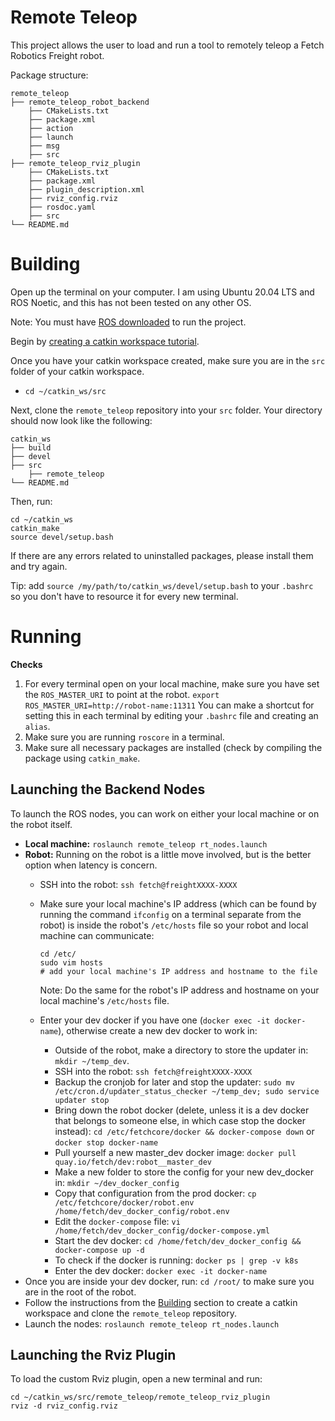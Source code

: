 # Remote Teleop

This project allows the user to load and run a tool to remotely teleop a Fetch Robotics Freight robot.

Package structure:
```
remote_teleop
├── remote_teleop_robot_backend
    ├── CMakeLists.txt
    ├── package.xml
    ├── action
    ├── launch
    ├── msg
    ├── src
├── remote_teleop_rviz_plugin
    ├── CMakeLists.txt
    ├── package.xml
    ├── plugin_description.xml
    ├── rviz_config.rviz
    ├── rosdoc.yaml
    ├── src
└── README.md
```

# Building

Open up the terminal on your computer. I am using Ubuntu 20.04 LTS and ROS Noetic, and this has not been tested on any other OS.

Note: You must have [ROS downloaded](http://wiki.ros.org/noetic/Installation/Ubuntu) to run the project.

Begin by [creating a catkin workspace tutorial](http://wiki.ros.org/catkin/Tutorials/create_a_workspace).

Once you have your catkin workspace created, make sure you are in the `src` folder of your catkin workspace.
   - `cd ~/catkin_ws/src`
   
Next, clone the `remote_teleop` repository into your `src` folder. Your directory should now look like the following:
```
catkin_ws
├── build
├── devel
├── src
    ├── remote_teleop
└── README.md
```
Then, run:
```
cd ~/catkin_ws
catkin_make
source devel/setup.bash
```
If there are any errors related to uninstalled packages, please install them and try again.

Tip: add `source /my/path/to/catkin_ws/devel/setup.bash` to your `.bashrc` so you don't have to resource it for every new terminal.

# Running
**Checks**
1. For every terminal open on your local machine, make sure you have set the `ROS_MASTER_URI` to point at the robot.
  `export ROS_MASTER_URI=http://robot-name:11311`
  You can make a shortcut for setting this in each terminal by editing your `.bashrc` file and creating an `alias`.
2. Make sure you are running `roscore` in a terminal.
3. Make sure all necessary packages are installed (check by compiling the package using `catkin_make`.

## Launching the Backend Nodes

To launch the ROS nodes, you can work on either your local machine or on the robot itself. 
- **Local machine:** `roslaunch remote_teleop rt_nodes.launch`
- **Robot:** Running on the robot is a little move involved, but is the better option when latency is concern.
  - SSH into the robot: `ssh fetch@freightXXXX-XXXX`
  - Make sure your local machine's IP address (which can be found by running the command `ifconfig` on a terminal separate from the robot) is inside the robot's `/etc/hosts` file so your robot and local machine can communicate:
    ```
    cd /etc/
    sudo vim hosts
    # add your local machine's IP address and hostname to the file
    ```
    Note: Do the same for the robot's IP address and hostname on your local machine's `/etc/hosts` file.
    
  - Enter your dev docker if you have one (`docker exec -it docker-name`), otherwise create a new dev docker to work in:
    - Outside of the robot, make a directory to store the updater in: `mkdir ~/temp_dev`.
    - SSH into the robot: `ssh fetch@freightXXXX-XXXX`
    - Backup the cronjob for later and stop the updater: `sudo mv /etc/cron.d/updater_status_checker ~/temp_dev; sudo service updater stop`
    - Bring down the robot docker (delete, unless it is a dev docker that belongs to someone else, in which case stop the docker instead): `cd /etc/fetchcore/docker && docker-compose down` or `docker stop docker-name`
    - Pull yourself a new master_dev docker image: `docker pull quay.io/fetch/dev:robot__master_dev`
    - Make a new folder to store the config for your new dev_docker in: `mkdir ~/dev_docker_config`
    - Copy that configuration from the prod docker: `cp /etc/fetchcore/docker/robot.env /home/fetch/dev_docker_config/robot.env`
    - Edit the `docker-compose` file: `vi /home/fetch/dev_docker_config/docker-compose.yml`
    - Start the dev docker: `cd /home/fetch/dev_docker_config && docker-compose up -d`
    - To check if the docker is running: `docker ps | grep -v k8s`
    - Enter the dev docker: `docker exec -it docker-name`
 - Once you are inside your dev docker, run: `cd /root/` to make sure you are in the root of the robot.
 - Follow the instructions from the [Building](https://github.com/annaw212/remote_teleop/new/master?readme=1#building) section to create a catkin workspace and clone the `remote_teleop` repository.
 - Launch the nodes: `roslaunch remote_teleop rt_nodes.launch`
 
 
## Launching the Rviz Plugin

To load the custom Rviz plugin, open a new terminal and run:
```
cd ~/catkin_ws/src/remote_teleop/remote_teleop_rviz_plugin
rviz -d rviz_config.rviz
```
